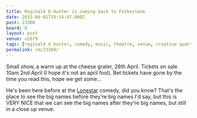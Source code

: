 ```yaml
---
title: Reginald D Hunter is coming back to Folkestone
date: 2015-04-01T19:14:47.000Z
post: 23360
board: 8
layout: post
venue: v2879
tags: [reginald d hunter, comedy, music, theatre, venue, creative quarter, creative foundation, comedy, bar, food, pub, "fhrs:359030", lonestar]
permalink: /m/23360/
---
```

Small show, a warm up at the cheese grater, 26th April. Tickets on sale 10am 2nd April (I hope it's not an april fool). Bet tickets have gone by the time you read this, hope we get some...

He's been here before at the <a href="/wiki/lonestar">Lonestar</a> comedy, did you know? That's the place to see the big names before they're big names I'd say, but this is VERY NICE that we can see the big names after they're big names, but still in a close up venue.
